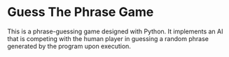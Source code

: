 # Guess The Phrase Game
This is a phrase-guessing game designed with Python. It implements an AI that is competing with the human player in guessing a random phrase generated by the program upon execution.
